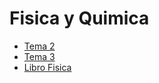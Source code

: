 <!-- Global Site Tag (gtag.js) - Google Analytics -->
<script async src="https://www.googletagmanager.com/gtag/js?id=G-YQR3MX1GD4"></script>

<script>
  window.dataLayer = window.dataLayer || [];
  function gtag(){dataLayer.push(arguments);}
  gtag('js', new Date());
  gtag('config', 'G-YQR3MX1GD4');
</script>

# Fisica y Quimica

- [Tema 2](/fyq/tema2/tema2.html)
- [Tema 3](/fyq/tema3/tema3.html)
- [Libro Fisica](/fyq/libro.pdf)